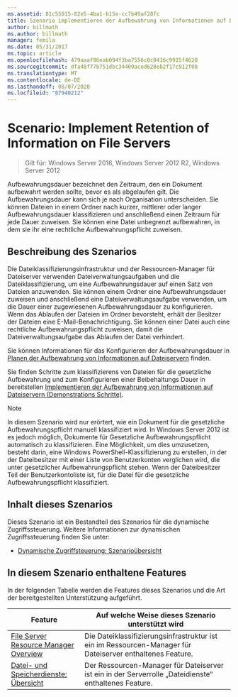 ```yaml
---
ms.assetid: 81c55015-82e5-4ba1-b15e-cc7b49af28fc
title: Szenario implementieren der Aufbewahrung von Informationen auf Dateiservern
author: billmath
ms.author: billmath
manager: femila
ms.date: 05/31/2017
ms.topic: article
ms.openlocfilehash: 479aaaf96eab094f3ba7556c0c0416c9915f4620
ms.sourcegitcommit: dfa48f77b751dbc34409aced628eb2f17c912f08
ms.translationtype: MT
ms.contentlocale: de-DE
ms.lasthandoff: 08/07/2020
ms.locfileid: "87940212"
---
```

# <a name="scenario-implement-retention-of-information-on-file-servers"></a>Scenario: Implement Retention of Information on File Servers

>Gilt für: Windows Server 2016, Windows Server 2012 R2, Windows Server 2012

Aufbewahrungsdauer bezeichnet den Zeitraum, den ein Dokument aufbewahrt werden sollte, bevor es als abgelaufen gilt. Die Aufbewahrungsdauer kann sich je nach Organisation unterscheiden. Sie können Dateien in einem Ordner nach kurzer, mittlerer oder langer Aufbewahrungsdauer klassifizieren und anschließend einen Zeitraum für jede Dauer zuweisen. Sie können eine Datei unbegrenzt aufbewahren, in dem sie ihr eine rechtliche Aufbewahrungspflicht zuweisen.

## <a name="scenario-description"></a><a name="BKMK_OVER"></a>Beschreibung des Szenarios
Die Dateiklassifizierungsinfrastruktur und der Ressourcen-Manager für Dateiserver verwenden Dateiverwaltungsaufgaben und die Dateiklassifizierung, um eine Aufbewahrungsdauer auf einen Satz von Dateien anzuwenden. Sie können einem Ordner eine Aufbewahrungsdauer zuweisen und anschließend eine Dateiverwaltungsaufgabe verwenden, um die Dauer einer zugewiesenen Aufbewahrungsdauer zu konfigurieren. Wenn das Ablaufen der Dateien im Ordner bevorsteht, erhält der Besitzer der Dateien eine E-Mail-Benachrichtigung. Sie können einer Datei auch eine rechtliche Aufbewahrungspflicht zuweisen, damit die Dateiverwaltungsaufgabe das Ablaufen der Datei verhindert.

Sie können Informationen für das Konfigurieren der Aufbewahrungsdauer in [Planen der Aufbewahrung von Informationen auf Dateiservern](assetId:///edf13190-7077-455a-ac01-f534064a9e0c) finden.

Sie finden Schritte zum klassifizierens von Dateien für die gesetzliche Aufbewahrung und zum Konfigurieren einer Beibehaltungs Dauer in bereitstellen [Implementieren der Aufbewahrung von Informationen auf Dateiservern &#40;Demonstrations Schritte&#41;](Deploy-Implementing-Retention-of-Information-on-File-Servers--Demonstration-Steps-.md).

> [!NOTE]
> In diesem Szenario wird nur erörtert, wie ein Dokument für die gesetzliche Aufbewahrungspflicht manuell klassifiziert wird. In Windows Server 2012 ist es jedoch möglich, Dokumente für Gesetzliche Aufbewahrungspflicht automatisch zu klassifizieren. Eine Möglichkeit, um dies umzusetzen, besteht darin, eine Windows PowerShell-Klassifizierung zu erstellen, in der der Dateibesitzer mit einer Liste von Benutzerkonten verglichen wird, die unter gesetzlicher Aufbewahrungspflicht stehen. Wenn der Dateibesitzer Teil der Benutzerkontoliste ist, für die Datei für die gesetzliche Aufbewahrungspflicht klassifiziert.

## <a name="in-this-scenario"></a>Inhalt dieses Szenarios
Dieses Szenario ist ein Bestandteil des Szenarios für die dynamische Zugriffssteuerung. Weitere Informationen zur dynamischen Zugriffssteuerung finden Sie unter:

-   [Dynamische Zugriffsteuerung: Szenarioübersicht](Dynamic-Access-Control--Scenario-Overview.md)

## <a name="features-included-in-this-scenario"></a><a name="BKMK_NEW"></a>In diesem Szenario enthaltene Features
In der folgenden Tabelle werden die Features dieses Szenarios und die Art der bereitgestellten Unterstützung aufgeführt.

|Feature|Auf welche Weise dieses Szenario unterstützt wird|
|-----------|---------------------------------|
|[File Server Resource Manager Overview](/previous-versions/windows/it-pro/windows-server-2012-R2-and-2012/hh831701(v=ws.11))|Die Dateiklassifizierungsinfrastruktur ist ein im Ressourcen-Manager für Dateiserver enthaltenes Feature.|
|[Datei- und Speicherdienste: Übersicht](/previous-versions/windows/it-pro/windows-server-2012-R2-and-2012/hh831487(v=ws.11))|Der Ressourcen-Manager für Dateiserver ist ein in der Serverrolle „Dateidienste“ enthaltenes Feature.|


